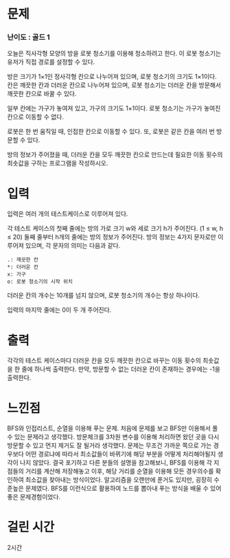 # 문제

### 난이도 : 골드 1

오늘은 직사각형 모양의 방을 로봇 청소기를 이용해 청소하려고 한다. 이 로봇 청소기는 유저가 직접 경로를 설정할 수 있다.

방은 크기가 1×1인 정사각형 칸으로 나누어져 있으며, 로봇 청소기의 크기도 1×1이다. 칸은 깨끗한 칸과 더러운 칸으로 나누어져 있으며, 로봇 청소기는 더러운 칸을 방문해서 깨끗한 칸으로 바꿀 수 있다.

일부 칸에는 가구가 놓여져 있고, 가구의 크기도 1×1이다. 로봇 청소기는 가구가 놓여진 칸으로 이동할 수 없다. 

로봇은 한 번 움직일 때, 인접한 칸으로 이동할 수 있다. 또, 로봇은 같은 칸을 여러 번 방문할 수 있다.

방의 정보가 주어졌을 때, 더러운 칸을 모두 깨끗한 칸으로 만드는데 필요한 이동 횟수의 최솟값을 구하는 프로그램을 작성하시오.

# 입력

입력은 여러 개의 테스트케이스로 이루어져 있다.

각 테스트 케이스의 첫째 줄에는 방의 가로 크기 w와 세로 크기 h가 주어진다. (1 ≤ w, h ≤ 20) 둘째 줄부터 h개의 줄에는 방의 정보가 주어진다. 방의 정보는 4가지 문자로만 이루어져 있으며, 각 문자의 의미는 다음과 같다.

    .: 깨끗한 칸
    *: 더러운 칸
    x: 가구
    o: 로봇 청소기의 시작 위치

더러운 칸의 개수는 10개를 넘지 않으며, 로봇 청소기의 개수는 항상 하나이다.

입력의 마지막 줄에는 0이 두 개 주어진다.

# 출력

각각의 테스트 케이스마다 더러운 칸을 모두 깨끗한 칸으로 바꾸는 이동 횟수의 최솟값을 한 줄에 하나씩 출력한다. 만약, 방문할 수 없는 더러운 칸이 존재하는 경우에는 -1을 출력한다.

# 느낀점

BFS와 인접리스트, 순열을 이용해 푸는 문제. 처음에 문제를 보고 BFS만 이용해서 풀 수 있는 문제라고 생각했다. 방문체크를 3차원 변수를 이용해 처리하면 왔던 곳을 다시 방문할 수 있고 먼지 제거도 잘 될거라 생각했다. 문제는 무조건 가까운 쪽으로 가는 경우보다 어떤 경로냐에 따라서 최소값들이 바뀌기에 해당 부분을 어떻게 처리해야될지 생각이 나지 않았다. 결국 포기하고 다른 분들의 설명을 참고해보니, BFS를 이용해 각 지점들의 거리를 계산해 저장해놓고 이후, 해당 거리를 순열을 이용해 모든 경우의수를 확인하여 최소값을 찾아내는 방식이었다. 알고리즘을 오랜만에 푼거도 있지만, 굉장히 수준높은 문제였다. BFS를 이런식으로 활용하여 노드를 뽑아내 푸는 방식을 배울 수 있어 좋은 문제경험이었다.

# 걸린 시간

2시간
